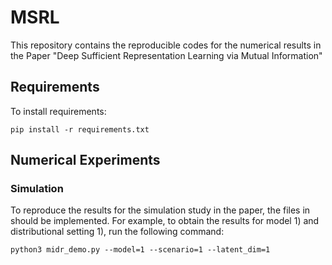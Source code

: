 # MSRL
This repository contains the reproducible codes for the numerical results in the Paper "Deep Sufficient Representation Learning via Mutual Information"

## Requirements

To install requirements:

    pip install -r requirements.txt

## Numerical Experiments

### Simulation

To reproduce the results for the simulation study in the paper, the files in should be implemented. For example, to obtain the results for model 1) and distributional setting 1), run the following command:

    python3 midr_demo.py --model=1 --scenario=1 --latent_dim=1
